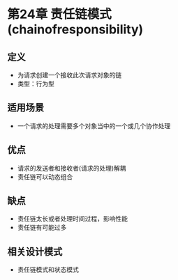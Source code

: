 # 第24章 责任链模式(chainofresponsibility)

## 定义
+ 为请求创建一个接收此次请求对象的链
+ 类型：行为型

## 适用场景
+ 一个请求的处理需要多个对象当中的一个或几个协作处理

## 优点
+ 请求的发送者和接收者(请求的处理)解耦
+ 责任链可以动态组合

## 缺点
+ 责任链太长或者处理时间过程，影响性能
+ 责任链有可能过多

## 相关设计模式
+ 责任链模式和状态模式